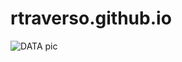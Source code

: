 # rtraverso.github.io

![DATA pic](https://user-images.githubusercontent.com/63610806/80962096-5c59d700-8dda-11ea-8623-5252ddb62752.jpg)
